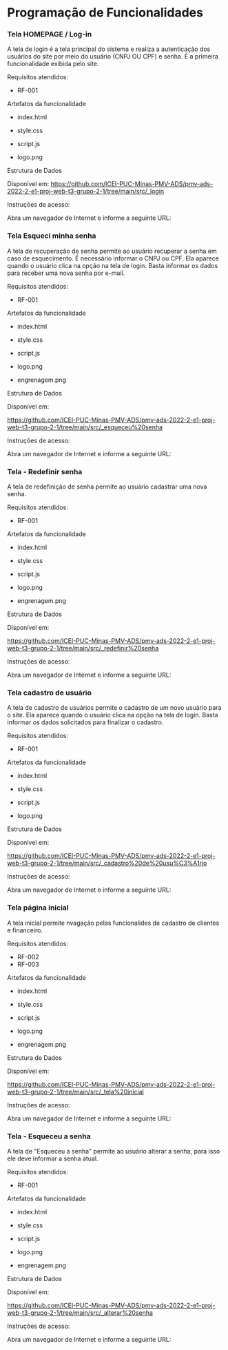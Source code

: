 # Programação de Funcionalidades

### Tela HOMEPAGE / Log-in

A tela de login é a tela principal do sistema e realiza a autenticação dos usuários do site por meio do usuário (CNPJ OU CPF) e senha. É a primeira funcionalidade exibida pelo site.

Requisitos atendidos:

- RF-001

Artefatos da funcionalidade

- index.html

- style.css

- script.js

- logo.png

Estrutura de Dados

Disponível em:
https://github.com/ICEI-PUC-Minas-PMV-ADS/pmv-ads-2022-2-e1-proj-web-t3-grupo-2-1/tree/main/src/_login

Instruções de acesso:

Abra um navegador de Internet e informe a seguinte URL: 

### Tela Esqueci minha senha

A tela de recuperação de senha permite ao usuário recuperar a senha em caso de esquecimento. É necessário informar o CNPJ ou CPF. Ela aparece quando o usuário clica na opção na tela de login. Basta informar os dados para receber uma nova senha por e-mail.

Requisitos atendidos:

- RF-001

Artefatos da funcionalidade

- index.html

- style.css

- script.js

- logo.png

- engrenagem.png

Estrutura de Dados

Disponível em:

https://github.com/ICEI-PUC-Minas-PMV-ADS/pmv-ads-2022-2-e1-proj-web-t3-grupo-2-1/tree/main/src/_esqueceu%20senha

Instruções de acesso:

Abra um navegador de Internet e informe a seguinte URL: 


### Tela - Redefinir senha

A tela de redefinição de senha permite ao usuário cadastrar uma nova senha. 

Requisitos atendidos:

- RF-001

Artefatos da funcionalidade

- index.html

- style.css

- script.js

- logo.png

- engrenagem.png

Estrutura de Dados

Disponível em:

https://github.com/ICEI-PUC-Minas-PMV-ADS/pmv-ads-2022-2-e1-proj-web-t3-grupo-2-1/tree/main/src/_redefinir%20senha

Instruções de acesso:

Abra um navegador de Internet e informe a seguinte URL: 


### Tela cadastro de usuário

A tela de cadastro de usuários permite o cadastro de um novo usuário para o site. Ela aparece quando o usuário clica na opção na tela de login. Basta informar os dados solicitados para finalizar o cadastro.

Requisitos atendidos:

- RF-001

Artefatos da funcionalidade

- index.html

- style.css

- script.js

- logo.png


Estrutura de Dados

Disponível em:

https://github.com/ICEI-PUC-Minas-PMV-ADS/pmv-ads-2022-2-e1-proj-web-t3-grupo-2-1/tree/main/src/_cadastro%20de%20usu%C3%A1rio

Instruções de acesso:

Abra um navegador de Internet e informe a seguinte URL: 


### Tela página inicial

A tela inicial permite nvagação pelas funcionalides de cadastro de clientes e financeiro.

Requisitos atendidos:

- RF-002
- RF-003

Artefatos da funcionalidade

- index.html

- style.css

- script.js

- logo.png

- engrenagem.png


Estrutura de Dados

Disponível em:

https://github.com/ICEI-PUC-Minas-PMV-ADS/pmv-ads-2022-2-e1-proj-web-t3-grupo-2-1/tree/main/src/_tela%20inicial

Instruções de acesso:

Abra um navegador de Internet e informe a seguinte URL: 


### Tela - Esqueceu a senha

A tela de "Esqueceu a senha" permite ao usuário alterar a senha, para isso ele deve informar a senha atual.

Requisitos atendidos:

- RF-001

Artefatos da funcionalidade

- index.html

- style.css

- script.js

- logo.png

- engrenagem.png

Estrutura de Dados

Disponível em:

https://github.com/ICEI-PUC-Minas-PMV-ADS/pmv-ads-2022-2-e1-proj-web-t3-grupo-2-1/tree/main/src/_alterar%20senha

Instruções de acesso:

Abra um navegador de Internet e informe a seguinte URL: 







